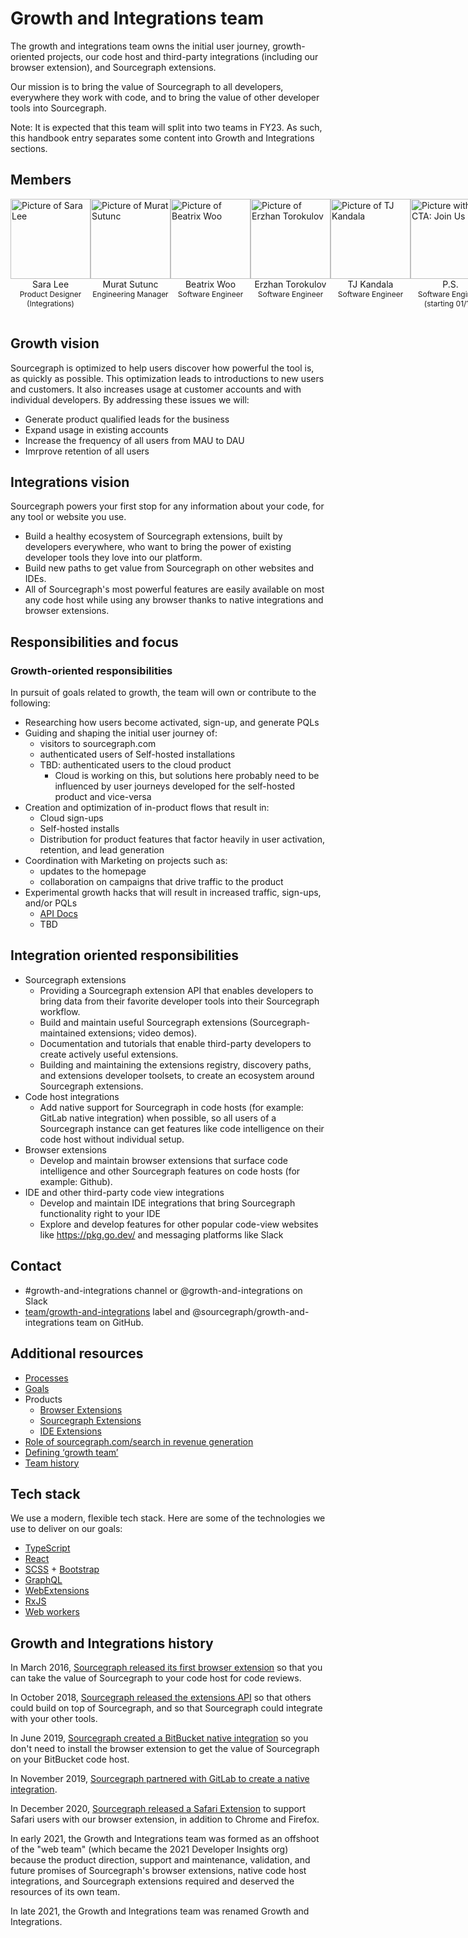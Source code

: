 # Growth and Integrations team

The growth and integrations team owns the initial user journey, growth-oriented projects, our code host and third-party integrations (including our browser extension), and Sourcegraph extensions.

Our mission is to bring the value of Sourcegraph to all developers, everywhere they work with code, and to bring the value of other developer tools into Sourcegraph.

Note: It is expected that this team will split into two teams in FY23. As such, this handbook entry separates some content into Growth and Integrations sections.

## Members

<section>
  <div class="row" style="display:flex;">
    <div class="col" style="flex: 1;">
      <div>
        <div>
          <a href="../../../../team/index.md#sara-lee" target="_blank" rel="noopener">
            <img src="https://storage.googleapis.com/sourcegraph-assets/handbook/growth-and-integrations/sara.png" alt="Picture of Sara Lee" style="background: transparent; width:128px;"/>
          </a>
        </div>
        <div style="text-align: center;">Sara Lee</div>
        <div style="text-align: center; font-size: 12px;">Product Designer (Integrations)</div>
      </div>
    </div>
    <div class="col" style="flex: 1;">
      <div>
        <div>
          <a href="../../../../team/index.md#murat-sutunc" target="_blank" rel="noopener">
            <img src="https://storage.googleapis.com/sourcegraph-assets/handbook/growth-and-integrations/murat.png" alt="Picture of Murat Sutunc" style="background: transparent; width:128px;"/>
          </a>
        </div>
        <div style="text-align: center;">Murat Sutunc</div>
        <div style="text-align: center; font-size: 12px;">Engineering Manager</div>
      </div>
    </div>
    <div class="col" style="flex: 1;">
      <div>
        <div>
          <a href="../../../../team/index.md#beatrix-woo" target="_blank" rel="noopener">
            <img src="https://storage.googleapis.com/sourcegraph-assets/handbook/growth-and-integrations/beatrix.png" alt="Picture of Beatrix Woo" style="background: transparent; width:128px;"/>
          </a>
        </div>
        <div style="text-align: center;">Beatrix Woo</div>
        <div style="text-align: center; font-size: 12px;">Software Engineer</div>
      </div>
    </div>
    <div class="col" style="flex: 1;">
      <div>
        <div>
          <a href="../../../../team/index.md#erzhan-torokulov" target="_blank" rel="noopener">
            <img src="https://storage.googleapis.com/sourcegraph-assets/handbook/growth-and-integrations/erzhan.png" alt="Picture of Erzhan Torokulov" style="background: transparent; width:128px;"/>
          </a>
        </div>
        <div style="text-align: center;">Erzhan Torokulov</div>
        <div style="text-align: center; font-size: 12px;">Software Engineer</div>
      </div>
    </div>
    <div class="col" style="flex: 1;">
      <div>
        <div>
          <a href="../../../../team/index.md#tharuntej-kandala" target="_blank" rel="noopener">
            <img src="https://storage.googleapis.com/sourcegraph-assets/handbook/growth-and-integrations/tj.png" alt="Picture of TJ Kandala" style="background: transparent; width:128px;"/>
          </a>
        </div>
        <div style="text-align: center;">TJ Kandala</div>
        <div style="text-align: center; font-size: 12px;">Software Engineer</div>
      </div>
    </div>
    <div class="col" style="flex: 1;">
      <div>
        <div>
          <img src="https://storage.googleapis.com/sourcegraph-assets/handbook/growth-and-integrations/join-us-vermillion.png" alt="Picture with CTA: Join Us" style="background: transparent; width:128px;"/>
        </div>
        <div style="text-align: center;">P.S.</div>
        <div style="text-align: center; font-size: 12px;">Software Engineer</div>
        <div style="text-align: center; font-size: 12px;">(starting 01/10)</div>
      </div>
    </div>

<div class="col" style="flex: 1;">
      <div>
        <div>
          <img src="https://storage.googleapis.com/sourcegraph-assets/handbook/growth-and-integrations/rob-rhyne.png" alt="Picture of Rob Rhyne" style="background: transparent; width:128px;"/>
        </div>
        <div style="text-align: center;">Rob Rhyne</div>
        <div style="text-align: center; font-size: 12px;">Temporary product manager and product designer, growth</div>
      </div>
    </div>
    <div class="col" style="flex: 1;">
      <div>
        <div>
          <img src="https://storage.googleapis.com/sourcegraph-assets/handbook/growth-and-integrations/join-us-vermillion.png" alt="Picture with CTA: Join Us" style="background: transparent; width:128px;"/>
        </div>
        <div style="text-align: center;">Stephen Gutekanst </div>
        <div style="text-align: center; font-size: 12px;">Software Engineer (growth)</div>
      </div>
    </div>
  </div>

</section>

## Growth vision

Sourcegraph is optimized to help users discover how powerful the tool is, as quickly as possible. This optimization leads to introductions to new users and customers. It also increases usage at customer accounts and with individual developers. By addressing these issues we will:

- Generate product qualified leads for the business
- Expand usage in existing accounts
- Increase the frequency of all users from MAU to DAU
- Imrprove retention of all users

## Integrations vision

Sourcegraph powers your first stop for any information about your code, for any tool or website you use.

- Build a healthy ecosystem of Sourcegraph extensions, built by developers everywhere, who want to bring the power of existing developer tools they love into our platform.
- Build new paths to get value from Sourcegraph on other websites and IDEs.
- All of Sourcegraph's most powerful features are easily available on most any code host while using any browser thanks to native integrations and browser extensions.

## Responsibilities and focus

### Growth-oriented responsibilities

In pursuit of goals related to growth, the team will own or contribute to the following:

- Researching how users become activated, sign-up, and generate PQLs
- Guiding and shaping the initial user journey of:
  - visitors to sourcegraph.com
  - authenticated users of Self-hosted installations
  - TBD: authenticated users to the cloud product
    - Cloud is working on this, but solutions here probably need to be influenced by user journeys developed for the self-hosted product and vice-versa
- Creation and optimization of in-product flows that result in:
  - Cloud sign-ups
  - Self-hosted installs
  - Distribution for product features that factor heavily in user activation, retention, and lead generation
- Coordination with Marketing on projects such as:
  - updates to the homepage
  - collaboration on campaigns that drive traffic to the product
- Experimental growth hacks that will result in increased traffic, sign-ups, and/or PQLs
  - [API Docs]()
  - TBD

## Integration oriented responsibilities

- Sourcegraph extensions
  - Providing a Sourcegraph extension API that enables developers to bring data from their favorite developer tools into their Sourcegraph workflow.
  - Build and maintain useful Sourcegraph extensions (Sourcegraph-maintained extensions; video demos).
  - Documentation and tutorials that enable third-party developers to create actively useful extensions.
  - Building and maintaining the extensions registry, discovery paths, and extensions developer toolsets, to create an ecosystem around Sourcegraph extensions.
- Code host integrations
  - Add native support for Sourcegraph in code hosts (for example: GitLab native integration) when possible, so all users of a Sourcegraph instance can get features like code intelligence on their code host without individual setup.
- Browser extensions
  - Develop and maintain browser extensions that surface code intelligence and other Sourcegraph features on code hosts (for example: Github).
- IDE and other third-party code view integrations
  - Develop and maintain IDE integrations that bring Sourcegraph functionality right to your IDE
  - Explore and develop features for other popular code-view websites like https://pkg.go.dev/ and messaging platforms like Slack

## Contact

- #growth-and-integrations channel or @growth-and-integrations on Slack
- [team/growth-and-integrations](https://github.com/sourcegraph/sourcegraph/labels/team%2Fgrowth-and-integrations) label and @sourcegraph/growth-and-integrations team on GitHub.

## Additional resources

- [Processes](processes.md)
- [Goals](../../../../company/strategy/cloud/growth-and-integrations/index.md)
- Products
  - [Browser Extensions](browser-extensions/index.md)
  - [Sourcegraph Extensions](https://docs.sourcegraph.com/extensions)
  - [IDE Extensions](ide-extensions/index.md)
- [Role of sourcegraph.com/search in revenue generation](sourcegraph.com-and-revenue.md)
- [Defining ‘growth team’](what-is-a-growth-team.md)
- [Team history](team-history.md)

## Tech stack

We use a modern, flexible tech stack. Here are some of the technologies we use to deliver on our goals:

- [TypeScript](https://www.typescriptlang.org/)
- [React](https://reactjs.org/)
- [SCSS](https://sass-lang.com/) + [Bootstrap](https://getbootstrap.com/)
- [GraphQL](https://graphql.org/)
- [WebExtensions](https://developer.mozilla.org/en-US/docs/Mozilla/Add-ons/WebExtensions/API)
- [RxJS](https://rxjs-dev.firebaseapp.com/guide/overview)
- [Web workers](https://developer.mozilla.org/en-US/docs/Web/API/Web_Workers_API)

## Growth and Integrations history

In March 2016, [Sourcegraph released its first browser extension](https://about.sourcegraph.com/blog/browse-review-code-on-github-like-in-an-ide-with-the-sourcegraph-chrome-extension/) so that you can take the value of Sourcegraph to your code host for code reviews.

In October 2018, [Sourcegraph released the extensions API](https://about.sourcegraph.com/blog/sourcegraph-2-12-release-notes/) so that others could build on top of Sourcegraph, and so that Sourcegraph could integrate with your other tools.

In June 2019, [Sourcegraph created a BitBucket native integration](https://github.com/sourcegraph/bitbucket-server-plugin/commit/e450abf50c128fa5ee18439ff93e0631e4868de7) so you don't need to install the browser extension to get the value of Sourcegraph on your BitBucket code host.

In November 2019, [Sourcegraph partnered with GitLab to create a native integration](https://about.gitlab.com/blog/2019/11/12/sourcegraph-code-intelligence-integration-for-gitlab/).

In December 2020, [Sourcegraph released a Safari Extension](https://apps.apple.com/us/app/sourcegraph-for-safari/id1543262193) to support Safari users with our browser extension, in addition to Chrome and Firefox.

In early 2021, the Growth and Integrations team was formed as an offshoot of the "web team" (which became the 2021 Developer Insights org) because the product direction, support and maintenance, validation, and future promises of Sourcegraph's browser extensions, native code host integrations, and Sourcegraph extensions required and deserved the resources of its own team.

In late 2021, the Growth and Integrations team was renamed Growth and Integrations.
